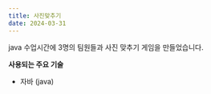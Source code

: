 ```yaml
---
title: 사진맞추기
date: 2024-03-31
---
```


java 수업시간에 3명의 팀원들과 사진 맞추기 게임을 만들었습니다.

<!--more-->

**사용되는 주요 기술**

- 자바 (java)
